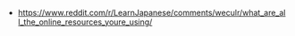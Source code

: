 - https://www.reddit.com/r/LearnJapanese/comments/weculr/what_are_all_the_online_resources_youre_using/